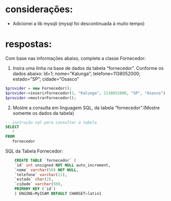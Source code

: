 # considerações: 
- Adicionei a lib mysqli (mysql foi descontinuada à muito tempo)  

# respostas:
Com base nas informações abaixo, complete a classe Fornecedor:
1) Insira uma linha na base de dados da tabela “fornecedor”. Conforme os dados abaixo:
   Id=1; nome=”Kalunga”; telefone=1138052000; estado=”SP”; cidade=“Osasco”

```` php
$provider = new Fornecedor();
$provider->inserirFornecedor(1, "Kalunga", 1138052000, "SP", "Osasco");
$provider->mostrarFornecedor();
````
2) Mostre a consulta em linguagem SQL, da tabela “fornecedor”.(Mostre somente os dados da tabela)

```` sql
-- instrução sql para consultar a tabela  
SELECT 
   *
FROM
   fornecedor   
````

SQL da Tabela Fornecedor:
```` sql    
    CREATE TABLE `fornecedor` (
    `id` int unsigned NOT NULL auto_increment,
    `nome` varchar(50) NOT NULL,
    `telefone` varchar(11),
    `estado` char(2),
    `cidade` varchar(50),
    PRIMARY KEY (`id`)
    ) ENGINE=MyISAM DEFAULT CHARSET=latin1
````
